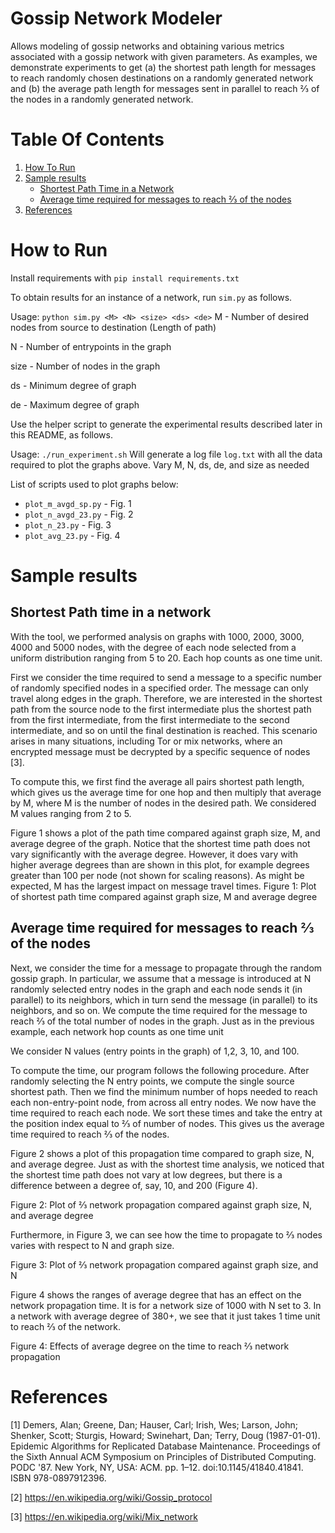 # Gossip Network Modeler

Allows modeling of gossip networks and obtaining various metrics associated with a gossip network with given parameters. As examples, we demonstrate experiments to get (a) the shortest path length for messages to reach randomly chosen destinations on a randomly generated network and (b) the average path length for messages sent in parallel to reach ⅔ of the nodes in a randomly generated network.

# Table Of Contents
1. [How To Run](#how-to-run)
2. [Sample results](#sample-results)
    - [Shortest Path Time in a Network](#shortest-path-time-in-a-network)
    - [Average time required for messages to reach ⅔ of the nodes](#average-time-required-for-messages-to-reach--of-the-nodes)
3. [References](#references)

# How to Run

Install requirements with `pip install requirements.txt`

To obtain results for an instance of a network, run `sim.py` as follows.

Usage:
`python sim.py <M> <N> <size> <ds> <de>`
M -  Number of desired nodes from source to destination (Length of path)

N - Number of entrypoints in the graph

size - Number of nodes in the graph

ds - Minimum degree of graph

de - Maximum degree of graph

Use the helper script to generate the experimental results described later in this README, as follows.

Usage:
`./run_experiment.sh`
Will generate a log file `log.txt` with all the data required to plot the graphs above. Vary M, N, ds, de, and size as needed

List of scripts used to plot graphs below:

- `plot_m_avgd_sp.py` - Fig. 1
- `plot_n_avgd_23.py` - Fig. 2
- `plot_n_23.py` - Fig. 3
- `plot_avg_23.py` - Fig. 4

# Sample results
## Shortest Path time in a network
With the tool, we performed analysis on graphs with 1000, 2000, 3000, 4000 and 5000 nodes, with the degree of each node selected from a uniform distribution ranging from 5 to 20. Each hop counts as one time unit.

First we consider the time required to send a message to a specific number of randomly specified nodes in a specified order. The message can only travel along edges in the graph. Therefore, we are interested in the shortest path from the source node to the first intermediate plus the shortest path from the first intermediate, from the first intermediate to the second intermediate, and so on until the final destination is reached. This scenario arises in many situations, including Tor or mix networks, where an encrypted message must be decrypted by a specific sequence of nodes [3].

To compute this, we first find the average all pairs shortest path length, which gives us the average time for one hop and then multiply that average by M, where M is the number of nodes in the desired path. We considered M values ranging from 2 to 5.

Figure 1 shows a plot of the path time compared against graph size, M, and average degree of the graph. Notice that the shortest time path does not vary significantly with the average degree. However, it does vary with higher average degrees than are shown in this plot, for example degrees greater than 100 per node (not shown for scaling reasons). As might be expected, M has the largest impact on message travel times.
Figure 1: Plot of shortest path time compared against graph size, M and average degree


## Average time required for messages to reach ⅔ of the nodes

Next, we consider the time for a message to propagate through the random gossip graph. In particular, we assume that a message is introduced at N randomly selected entry nodes in the graph and each node sends it (in parallel) to its neighbors, which in turn send the message (in parallel) to its neighbors, and so on. We compute the time required for the message to reach ⅔ of the total number of nodes in the graph. Just as in the previous example, each network hop counts as one time unit

We consider N values (entry points in the graph) of 1,2, 3, 10, and 100. 

To compute the time, our program follows the following procedure. After randomly selecting the N entry points, we compute the single source shortest path. Then we find the minimum number of hops needed to reach each non-entry-point node, from across all entry nodes. We now have the time required to reach each node. We sort these times and take the entry at the position index equal to ⅔ of number of nodes. This gives us the average time required to reach ⅔ of the nodes.

Figure 2 shows a plot of this propagation time compared to graph size, N, and average degree. Just as with the shortest time analysis, we noticed that the shortest time path does not vary at low degrees, but there is a difference between a degree of, say, 10, and 200 (Figure 4).



Figure 2: Plot of ⅔ network propagation compared against graph size, N, and average degree

Furthermore, in Figure 3, we can see how the time to propagate to ⅔ nodes varies with respect to N and graph size. 




Figure 3: Plot of ⅔ network propagation compared against graph size, and N


Figure 4 shows the ranges of average degree that has an effect on the network propagation time. It is for a network size of 1000 with N set to 3. In a network with average degree of 380+, we see that it just takes 1 time unit to reach ⅔ of the network.



Figure 4: Effects of average degree on the time to reach ⅔ network propagation




# References

[1] Demers, Alan; Greene, Dan; Hauser, Carl; Irish, Wes; Larson, John; Shenker, Scott; Sturgis, Howard; Swinehart, Dan; Terry, Doug (1987-01-01). Epidemic Algorithms for Replicated Database Maintenance. Proceedings of the Sixth Annual ACM Symposium on Principles of Distributed Computing. PODC '87. New York, NY, USA: ACM. pp. 1–12. doi:10.1145/41840.41841. ISBN 978-0897912396.

[2] https://en.wikipedia.org/wiki/Gossip_protocol

[3] https://en.wikipedia.org/wiki/Mix_network
